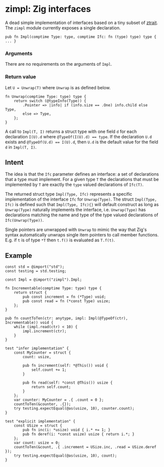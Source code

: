 # zimpl: Zig interfaces

A dead simple implementation of interfaces based on a tiny subset of
[ztrait][1].  The `zimpl` module currently exposes a single declaration.

```Zig
pub fn Impl(comptime Type: type, comptime Ifc: fn (type) type) type { ... }
```

### Arguments

There are no requirements on the arguments of `Impl`.

### Return value

Let `U = Unwrap(T)` where `Unwrap` is as defined below.

```Zig
fn Unwrap(comptime Type: type) type {
    return switch (@typeInfo(Type)) {
        .Pointer => |info| if (info.size == .One) info.child else Type,
        else => Type,
    };
}
```

A call to `Impl(T, I)` returns a struct type with one field `d`
for each declaration `I(U).d` where `@TypeOf(I(U).d) == type`. If the
declaration `U.d` exists and `@TypeOf(U.d) == I(U).d`, then `U.d` is
the default value for the field `d` in `Impl(T, I)`.

## Intent

The idea is that the `Ifc` parameter defines an interface: a set of
declarations that a type must implement. For a given type `T` the
declarations that must be implemented by `T` are exactly the
`type` valued declarations of `Ifc(T)`.

The returned struct type `Impl(Type, Ifc)` represents a specific
implementation of the interface `Ifc` for `Unwrap(Type)`. The struct
`Impl(Type, Ifc)` is defined such that `Impl(Type, Ifc){}` will
default construct as long as `Unwrap(Type)` naturally implements the
interface, i.e. `Unwrap(Type)` has declarations matching the name
and type of the type valued declarations of `Ifc(Unwrap(Type))`.

Single pointers are unwrapped with `Unwrap` to mimic the way that Zig's syntax
automatically unwraps single item pointers to call member functions.
E.g. if `t` is of type `*T` then `t.f()` is evaluated as `T.f(t)`.

## Example

```Zig
const std = @import("std");
const testing = std.testing;

const Impl = @import("zimpl").Impl;

fn Incrementable(comptime Type: type) type {
    return struct {
        pub const increment = fn (*Type) void;
        pub const read = fn (*const Type) usize;
    };
}

pub fn countToTen(ctr: anytype, impl: Impl(@TypeOf(ctr), Incrementable)) void {
    while (impl.read(ctr) < 10) {
        impl.increment(ctr);
    }
}

test "infer implementation" {
    const MyCounter = struct {
        count: usize,

        pub fn increment(self: *@This()) void {
            self.count += 1;
        }
     
        pub fn read(self: *const @This()) usize {
            return self.count;
        }
    };
    var counter: MyCounter = .{ .count = 0 };
    countToTen(&counter, .{});
    try testing.expectEqual(@as(usize, 10), counter.count);
}

test "explicit implementation" {
    const USize = struct {
        pub fn inc(i: *usize) void { i.* += 1; }
        pub fn deref(i: *const usize) usize { return i.*; }
    };
    var count: usize = 0;
    countToTen(&count, .{ .increment = USize.inc, .read = USize.deref });
    try testing.expectEqual(@as(usize, 10), count); 
}
```

[1]: https://github.com/permutationlock/ztrait
